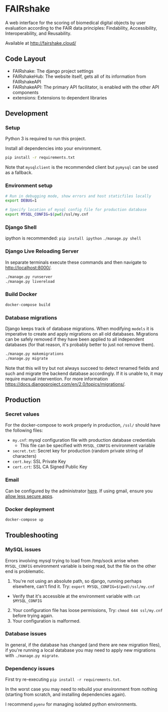 # FAIRshake

A web interface for the scoring of biomedical digital objects by user evaluation according to the FAIR data principles: Findability, Accessibility, Interoperability, and Reusability.

Available at http://fairshake.cloud/

## Code Layout
- FAIRshake: The django project settings
- FAIRshakeHub: The website itself, gets all of its information from FAIRshakeAPI
- FAIRshakeAPI: The primary API facilitator, is enabled with the other API components
- extensions: Extensions to dependent libraries

## Development

### Setup
Python 3 is required to run this project.

Install all dependencies into your environment.
```bash
pip install -r requirements.txt
```

Note that `mysqlclient` is the recommended client but `pymysql` can be used as a fallback.

### Environment setup
```bash
# Run in debugging mode, show errors and host staticfiles locally
export DEBUG=1

# Specify location of mysql config file for production database
export MYSQL_CONFIG=$(pwd)/ssl/my.cnf
```

### Django Shell
ipython is recommended: `pip install ipython`
`./manage.py shell`

### Django Live Reloading Server
In separate terminals execute these commands and then navigate to <http://localhost:8000/>.
```bash
./manage.py runserver
./manage.py livereload
```

### Build Docker
```bash
docker-compose build
```

### Database migrations
Django keeps track of database migrations. When modifying `models` it is imperative to create and apply migrations on all old databases. Migrations can be safely removed if they have been applied to all independent databases (for that reason, it's probably better to just not remove them).
```bash
./manage.py makemigrations
./manage.py migrate
```

Note that this will try but not always succeed to detect renamed fields and such and migrate the backend database accordingly. If it is unable to, it may require manual intervention. For more information https://docs.djangoproject.com/en/2.0/topics/migrations/.

## Production
### Secret values
For the docker-compose to work properly in production, `/ssl/` should have the following files:
- `my.cnf`: mysql configuration file with production database credentials
  - This file can be specified with `MYSQL_CONFIG` environment variable
- `secret.txt`: Secret key for production (random private string of characters)
- `cert.key`: SSL Private Key
- `cert.crt`: SSL CA Signed Public Key

### Email
Can be configured by the administrator [here](http://localhost:8000/admin/des/dynamicemailconfiguration/). If using gmail, ensure you [allow less secure apps](https://myaccount.google.com/lesssecureapps).

### Docker deployment
```bash
docker-compose up
```

## Troubleshooting

### MySQL issues
Errors involving mysql trying to load from /tmp/sock arrise when `MYSQL_CONFIG` environment variable is being read, but the file on the other end is problematic.
1. You're not using an absolute path, so django, running perhaps elsewhere, can't find it. Try: `export MYSQL_CONFIG=$(pwd)/ssl/my.cnf`
  - Verify that it's accessible at the environment variable with `cat $MYSQL_CONFIG`
2. Your configuration file has loose permissions, Try: `chmod 644 ssl/my.cnf` before trying again.
3. Your configuration is malformed.

### Database issues
In general, if the database has changed (and there are new migration files), if you're running a local database you may need to apply new migrations with `./manage.py migrate`.

### Dependency issues
First try re-executing `pip install -r requirements.txt`.

In the worst case you may need to rebuild your environment from nothing (starting from scratch, and installing dependencies again).

I recommend `pyenv` for managing isolated python environments.
